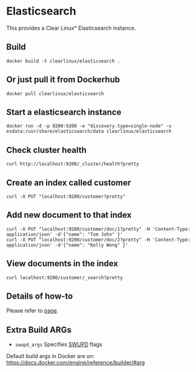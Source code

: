 Elasticsearch
==========
This provides a Clear Linux* Elasticsearch instance.

Build
-----
```
docker build -t clearlinux/elasticsearch .
```

Or just pull it from Dockerhub
---------------------------
```
docker pull clearlinux/elasticsearch
```

Start a elasticsearch instance
-----------------------
```
docker run -d -p 9200:9200 -e "discovery.type=single-node" -v esdata:/usr/share/elasticsearch/data clearlinux/elasticsearch
```

Check cluster health
---------------------
```
curl http://localhost:9200/_cluster/health?pretty
```

Create an index called customer
---------------------
```
curl -X PUT "localhost:9200/customer?pretty"
```

Add new document to that index
---------------------
```
curl -X PUT "localhost:9200/customer/doc/1?pretty" -H 'Content-Type: application/json' -d'{"name": "Tom John" }'
curl -X PUT "localhost:9200/customer/doc/2?pretty" -H 'Content-Type: application/json' -d'{"name": "Kelly Wong" }'
```

View documents in the index
---------------------
```
curl localhost:9200/customer/_search?pretty
```

Details of how-to
---------------------
Please refer to [page](https://www.elastic.co/guide/en/elasticsearch/reference/6.7/docker.html).

Extra Build ARGs
----------------
- ``swupd_args`` Specifies [SWUPD](https://clearlinux.org/documentation/swupdate_how_to_run_the_updater.html) flags

Default build args in Docker are on: https://docs.docker.com/engine/reference/builder/#arg

